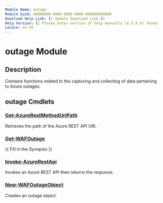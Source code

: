 ```yaml
---
Module Name: outage
Module Guid: 00000000-0000-0000-0000-000000000000
Download Help Link: {{ Update Download Link }}
Help Version: {{ Please enter version of help manually (X.X.X.X) format }}
Locale: en-US
---
```


# outage Module
## Description
Contains functions related to the capturing and collecting of data pertaining to Azure outages.

## outage Cmdlets
### [Get-AzureRestMethodUriPath](Get-AzureRestMethodUriPath.md)
Retrieves the path of the Azure REST API URI.

### [Get-WAFOutage](Get-WAFOutage.md)
{{ Fill in the Synopsis }}

### [Invoke-AzureRestApi](Invoke-AzureRestApi.md)
Invokes an Azure REST API then returns the response.

### [New-WAFOutageObject](New-WAFOutageObject.md)
Creates an outage object.

